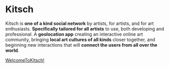 # Kitsch
Kitsch is **one of a kind social network** by artists, for artists, and for art enthusiasts. 
**Specifically tailored for all artists** to use, both developing and professional. 
A **geolocation app** creating an interactive online art community, bringing **local art cultures of all kinds** closer together, and beginning new interactions that will **connect the users from all over the world**. 

[WelcomeToKitsch!](www.welcometokitsch.com)
